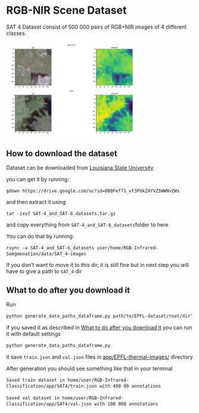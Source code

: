# RGB-NIR Scene Dataset


SAT 4 Dataset consist of 500 000 pairs of RGB+NIR images of 4 different classes. 


<img src="../../assets/sat_4.png" alt="drawing" width="70%"/>


## How to download the dataset

Dataset can be downloaded from [Louisiana State University](https://csc.lsu.edu/~saikat/deepsat/)

you can get it by running:

```
gdown https://drive.google.com/uc?id=0B0Fef71_vt3PUkZ4YVZ5WWNvZWs
```
and then extract it using

```
tar -zxvf SAT-4_and_SAT-6_datasets.tar.gz
```

and copy everything from `SAT-4_and_SAT-6_datasets`folder to here

You can do that by running:

```
rsync -a SAT-4_and_SAT-6_datasets user/home/RGB-Infrared-Semgmenation/data/SAT_4-images
```

If you don't want to move it to this dir, it is still fine but in next step you will have to give a path to `SAT_4` dir


## What to do after you download it

Run 

```bash
python generate_data_paths_dataframe.py path/to/EPFL-dataset/root/dir" 
```

if you saved it as described in [What to do after you download it](#what-to-do-after-you-download-it) you can run it with default settings

```bash
python generate_data_paths_dataframe.py 
```

it save `train.json` and `val.json` files in [app/EPFL-thermal-images/](../../app/EPFL-thermal-images/) directory

After generation you should see something like that in your terminal

```
Saved train dataset in home/user/RGB-Infrared-Classification/app/SAT4/train.json with 400 00 annotations

Saved val dataset in home/user/RGB-Infrared-Classification/app/SAT4/val.json with 100 000 annotations
```




